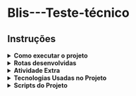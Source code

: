 # Blis---Teste-técnico

## Instruções

<details>
  <summary>
    <strong>Como executar o projeto</strong>
  </summary><br>

  1. Clone o repositório
    `
    git@github.com:JackS1o/Blis---Teste-t-cnico.git
    `
  2. Instale as dependências
    `
    npm install
    `
  3. Na raíz do projeto, execute o comando `docker-compose up --build` para subir o container da aplicação e do banco de dados. O servidor estará disponível na porta `3000`.

  4. Acesse o projeto em http://localhost:3000

  5. Dentro do container docker, execute o comando `npm run prisma:migrate` para migrar as tabelas do banco de dados.

  6. Para parar o container, execute o comando `docker-compose down`.
</details>

<details>
  <summary>
    <strong>Rotas desenvolvidas</strong>
  </summary><br>
  
  - `POST /users` - Cria um novo usuário. O corpo da requisição deve conter o `name`, `birthdate`, `email` e `password` desejados. Exemplo de corpo de requisição:
  ```json
  {
    "name": "Jack",
    "birthdate": "2000-12-15",
    "email": "jack@gmail.com",
    "password": "123456789"
  }
  ```
  a resposta será um objeto com o seguinte formato:
  ```json
  {
    "message": "User created successfully"
  }
  ```

  - `POST /users/login` - Realiza o login de um usuário. O corpo da requisição deve conter o `email` e `password` que existam no banco de dados. O retorno dessa requisição tabém gera um `token`. Exemplo de corpo de requisição:
  ```json
  {
    "email": "jack@gmail.com",
    "password": "123456",
  }
  ```
  a resposta será um objeto com o seguinte formato:
  ```json
  {
    "message": "Login successful",
    "token": "eyJhbGciOiJIUzI1NiIsInR5cCI6IkpXVCJ9.eyJpZCI6ImI2NTQxMTU0LWJkNmQtNDgzNC04N2RlLTc0ZTQyMjczMmZiMCIsImVtYWlsIjoiamFja0BnbWFpbC5jb20iLCJpYXQiOjE3MzQzNTIxMDEsImV4cCI6MTczNDM1NTcwMX0.6dpuKRclgogXkKt6pGyVDG_zWv-pI6hnEKfLw_fssOg",
    "user": {
        "id": "b6541154-bd6d-4834-87de-74e422732fb0",
        "email": "jack@gmail.com",
        "name": "Jack"
    }
  }
  ```

  - `POST /users/documents` - Permite fazer o upload de um documento do usuário. O corpo da requisição deve conter o `name` do documento desejado. Exemplo de corpo de requisição:

  ![alt text](./README/image.png)

  a resposta será um objeto com o seguinte formato:

  ```json
  {
    "message": "Document created successfully",
    "document": {
        "id": "4c81e50d-5fdc-41b9-a3f7-0e2dd5be7a5d",
        "name": "teste",
        "url": "/uploads/1734352778796-648562658-test_document.pdf",
        "user_id": "b6541154-bd6d-4834-87de-74e422732fb0",
        "createdAt": "2024-12-16T12:39:38.800Z",
        "updatedAt": "2024-12-16T12:39:38.800Z"
    }
  }
  ```

  - `GET /uploads/document.pdf` - Rota estática que permite visualizar o documento do usuário. Exemplo de requisição:

  ```json
  /uploads/1734287051299-845511958-test_document.pdf
  ```

  - `POST /abilities` - Permite criar uma habilidade. O corpo da requisição deve conter o `name` da habilidade desejada. Exemplo de corpo de requisição:

  ```json
  {
    "name": "pedreiro"
  }
  ```

  a resposta será um objeto com o seguinte formato:

  ```json
  {
    "id": "5a93ad0b-781b-4c09-83ec-e46a70e3a31a",
    "name": "pedreiro",
    "active": true,
    "createdAt": "2024-12-16T12:42:47.453Z",
    "updatedAt": "2024-12-16T12:42:47.453Z"
  }
  ```

  - `PUT /abilities/:id` - Permite atualizar uma habilidade. O corpo da requisição deve conter o `active` da habilidade desejada. Exemplo de corpo de requisição:

  ```json
  {
    "active": true
  }
  ```
  a resposta será um objeto com o seguinte formato:

  ```json
  {
      "id": "5a93ad0b-781b-4c09-83ec-e46a70e3a31a",
      "name": "pedreiro",
      "active": true,
      "createdAt": "2024-12-16T12:42:47.453Z",
      "updatedAt": "2024-12-16T12:44:48.029Z"
  }
  ```

  - `POST /users/abilities` - Permite associar uma habilidade a um usuário. O corpo da requisição deve conter o `ability_id` e `years_experience` desejados. Exemplo de corpo de requisição:

  ```json
  {
    "ability": "pedreiro",
    "years_experience": 4
  }
  ```

  a resposta é um objeto com o seguinte formato:

  ```json
  {
    "message": "Ability added successfully"
  }
  ```

  - `DELETE /users/abilities` - Permite remover uma ou mais habilidades de um usuário. O corpo da requisição deve conter o `ability` desejado. Exemplo de corpo de requisição:

  ```json
  {
    "abilities": [
        "pedreiro",
        "padeiro"
    ]
  }
  ```
  a resposta é um objeto com o seguinte formato:

  ```json
  {
      "message": "Ability deleted successfully"
  }
  ```

  - `GET /users/abilities` - Permite obter as habilidades de um usuário de forma paginada e ordenada por ordem de criação decrescente. A url da requisição deve conter o `page` e `limit` desejados. Exemplo de url de requisição:

  ```json
    "/users/abilities?page=1&limit=10"
  ```

  a resposta é um objeto com o seguinte formato:

  ```json
  {
    "count": 1,
    "rows": [
        {
            "user_id": "b6541154-bd6d-4834-87de-74e422732fb0",
            "name": "Jack",
            "email": "jack@gmail.com",
            "birthdate": "2000-12-15T00:00:00.000Z",
            "ability": "pedreiro",
            "years_experience": 4,
            "profilePicture": "https://images.dog.ceo/breeds/terrier-scottish/n02097298_9085.jpg"
        }
    ]
  }
  ```
</details>

<details>
    <summary>
      <strong>Atividade Extra</strong>
    </summary><br>

  Atividade extra desenvolvida foi usar a API `https://dog.ceo/api/breeds/image/random` para obter uma imagem de cachorro aleatória e adiciona-la ao perfil do usuário ao criar um novo usuário.
  Essa imagem de cachorro foi adicionada ao banco de dados na tablea `dog_profile_pictures`.

  No retorno da rota - `GET /users/abilities` - foi adicionado o campo `profilePicture` com o link da imagem do cachorro.

  ```json
  {
    "count": 1,
    "rows": [
        {
            "user_id": "b6541154-bd6d-4834-87de-74e422732fb0",
            "name": "Jack",
            "email": "jack@gmail.com",
            "birthdate": "2000-12-15T00:00:00.000Z",
            "ability": "pedreiro",
            "years_experience": 4,
            "profilePicture": "https://images.dog.ceo/breeds/terrier-scottish/n02097298_9085.jpg"
        }
    ]
  }
  ```

</details>

<details>
  <summary>
    <strong>Tecnologias Usadas no Projeto</strong>
  </summary><br>

  - TypeScript
  - Node.js
  - Express
  - Prisma
  - MySQL
  - Docker
  - Docker-Compose
  - Joi
  - Argon2
  - axios
  - dotenv
  - Multer
  - jsonwebtoken
</details>

<details>
  <summary>
    <strong>Scripts do Projeto</strong>
  </summary><br>

  - `docker-compose up --build` - Subir o container da aplicação e do banco de dados.
  - `npm run dev` - Subir o servidor local.
  - `npm run prisma:migrate` - Migrar as tabelas do banco de dados.
  - `npm run format` - Formatar o código.
  - `npm run build` - Compilar o código typescript para o javascript.
</details>
